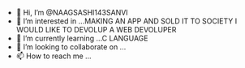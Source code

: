 - 👋 Hi, I’m @NAAGSASHI143SANVI
- 👀 I’m interested in ...MAKING AN APP AND SOLD IT TO SOCIETY
I WOULD LIKE TO DEVOLUP A WEB DEVOLUPER 
- 🌱 I’m currently learning ...C LANGUAGE
- 💞️ I’m looking to collaborate on ...
- 📫 How to reach me ...

<!---
NAAGSASHI143SANVI/NAAGSASHI143SANVI is a ✨ special ✨ repository because its `README.md` (this file) appears on your GitHub profile.
You can click the Preview link to take a look at your changes.
--->
